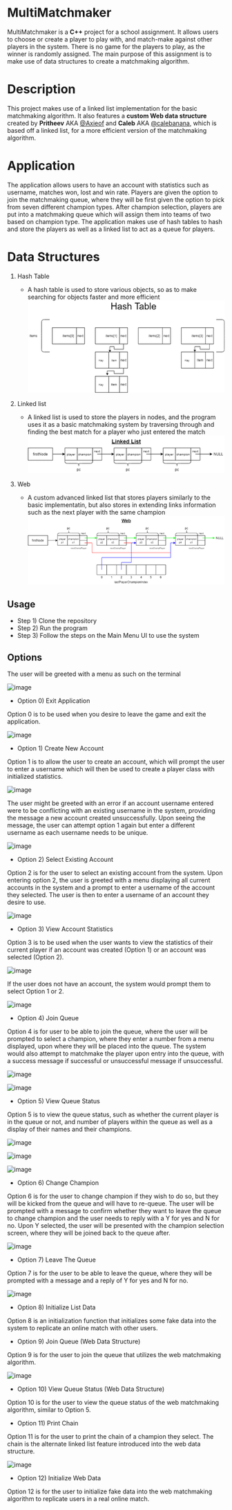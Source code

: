 # MultiMatchmaker

MultiMatchmaker is a **C++** project for a school assignment. It allows users to choose or create a player to play with, 
and match-make against other players in the system. There is no game for the players to play, as the 
winner is randomly assigned. The main purpose of this assignment is to make use of data structures 
to create a matchmaking algorithm.

# Description

This project makes use of a linked list implementation for the basic matchmaking algorithm.
It also features a **custom Web data structure** created by **Pritheev** AKA [@Axieof](https://github.com/Axieof "Pritheev's Profile") and **Caleb** AKA [@calebanana](https://github.com/calebanana "Caleb's Profile"), which is based 
off a linked list, for a more efficient version of the matchmaking algorithm.

# Application

The application allows users to have an account with statistics such as username, matches won, lost and win rate. Players are given the option to join the matchmaking queue, where they will be first given the option to pick from seven different champion types. After champion selection, players are put into a matchmaking queue which will assign them into teams of two based on champion type.
The application makes use of hash tables to hash and store the players as well as a linked list to act as a queue for players.

# Data Structures

1. Hash Table

   - A hash table is used to store various objects, so as to make searching for objects faster and more efficient   
![alt text](https://github.com/Axieof/MultiMatchmaker/blob/master/Images/HashTable.png "Hash Table Visualization")

3. Linked list

   - A linked list is used to store the players in nodes, and the program uses it as a basic matchmaking system by traversing through and finding the best match for a player who just entered the match   
![alt text](https://github.com/Axieof/MultiMatchmaker/blob/master/Images/LinkedList.png "Linked List Visualization")
   
5. Web

   - A custom advanced linked list that stores players similarly to the basic implementatin, but also stores in extending links information such as the next player with the same champion   
![alt text](https://github.com/Axieof/MultiMatchmaker/blob/master/Images/Web.png "Web Visualization")  

## Usage

  * Step 1) Clone the repository
  * Step 2) Run the program
  * Step 3) Follow the steps on the Main Menu UI to use the system

## Options

The user will be greeted with a menu as such on the terminal

![image](https://user-images.githubusercontent.com/29113995/142734932-76ea7431-7bd7-47d3-bafc-cdd51c951ed2.png)

  * Option 0) Exit Application

Option 0 is to be used when you desire to leave the game and exit the application.

![image](https://user-images.githubusercontent.com/29113995/142735026-06f6cf34-b000-4245-abc1-79484e51b677.png)

  * Option 1) Create New Account

Option 1 is to allow the user to create an account, which will prompt the user to enter a username which will then be used to create a player class with initialized statistics.

![image](https://user-images.githubusercontent.com/29113995/142735036-ba16fbf8-6eed-4dd1-9a7d-dc3a73a5a6ce.png)

The user might be greeted with an error if an account username entered were to be conflicting with an existing username in the system, providing the message a new account created unsuccessfully. Upon seeing the message, the user can attempt option 1 again but enter a different username as each username needs to be unique.

![image](https://user-images.githubusercontent.com/29113995/142735049-0cab61eb-b7c2-4716-9a5b-924a07d29f42.png)

  * Option 2) Select Existing Account

Option 2 is for the user to select an existing account from the system. Upon entering option 2, the user is greeted with a menu displaying all current accounts in the system and a prompt to enter a username of the account they selected. The user is then to enter a username of an account they desire to use.

![image](https://user-images.githubusercontent.com/29113995/142735065-d3474b5a-6bde-4cbd-bfda-0a435e8dedd8.png)

  * Option 3) View Account Statistics

Option 3 is to be used when the user wants to view the statistics of their current player if an account was created (Option 1) or an account was selected (Option 2).

![image](https://user-images.githubusercontent.com/29113995/142735076-5cb00eef-1d86-46e2-862d-42b6b4b34354.png)

If the user does not have an account, the system would prompt them to select Option 1 or 2.

![image](https://user-images.githubusercontent.com/29113995/142735089-f36a3857-b4dd-42d0-84b2-c884c718f999.png)

  * Option 4) Join Queue

Option 4 is for user to be able to join the queue, where the user will be prompted to select a champion, where they enter a number from a menu displayed, upon where they will be placed into the queue. The system would also attempt to matchmake the player upon entry into the queue, with a success message if successful or unsuccessful message if unsuccessful.

![image](https://user-images.githubusercontent.com/29113995/142735103-bd5b8c3d-2f23-4803-932f-245b596f440a.png)

![image](https://user-images.githubusercontent.com/29113995/142735190-64a8dd4b-3693-4c20-a433-cc82247229e3.png)

  * Option 5) View Queue Status

Option 5 is to view the queue status, such as whether the current player is in the queue or not, and number of players within the queue as well as a display of their names and their champions.

![image](https://user-images.githubusercontent.com/29113995/142735204-4d038a6c-520d-47bf-8383-e446297bc0d6.png)

![image](https://user-images.githubusercontent.com/29113995/142735211-9c1f78df-62f1-4c1f-8893-c8796c403fb0.png)

![image](https://user-images.githubusercontent.com/29113995/142735216-30cedb0e-676b-4c4e-aff0-2625bd889b01.png)

  * Option 6) Change Champion

Option 6 is for the user to change champion if they wish to do so, but they will be kicked from the queue and will have to re-queue. The user will be prompted with a message to confirm whether they want to leave the queue to change champion and the user needs to reply with a Y for yes and N for no. Upon Y selected, the user will be presented with the champion selection screen, where they will be joined back to the queue after.

![image](https://user-images.githubusercontent.com/29113995/142735234-7df65b5e-ec11-486c-a4da-5a8862a76d3c.png)

  * Option 7) Leave The Queue

Option 7 is for the user to be able to leave the queue, where they will be prompted with a message and a reply of Y for yes and N for no.

![image](https://user-images.githubusercontent.com/29113995/142735262-b454a622-d817-4272-9cd0-bf8cc0d055c0.png)

  * Option 8) Initialize List Data

Option 8 is an initialization function that initializes some fake data into the system to replicate an online match with other users.

  * Option 9) Join Queue (Web Data Structure)

Option 9 is for the user to join the queue that utilizes the web matchmaking algorithm.

![image](https://user-images.githubusercontent.com/29113995/142735348-37bfde4a-6e75-40a8-b84a-873a232ff0b1.png)

  * Option 10) View Queue Status (Web Data Structure)

Option 10 is for the user to view the queue status of the web matchmaking algorithm, similar to Option 5.

  * Option 11) Print Chain

Option 11 is for the user to print the chain of a champion they select. The chain is the alternate linked list feature introduced into the web data structure.

![image](https://user-images.githubusercontent.com/29113995/142735374-0770f7a8-f053-4d0a-bd4e-9e0318766940.png)

  * Option 12) Initialize Web Data

Option 12 is for the user to initialize fake data into the web matchmaking algorithm to replicate users in a real online match.
